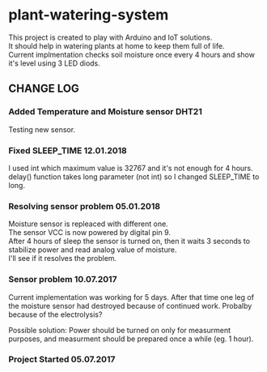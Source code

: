 # plant-watering-system  

This project is created to play with Arduino and IoT solutions.  
It should help in watering plants at home to keep them full of life.  
Current implmentation checks soil moisture once every 4 hours and show it's level using 3 LED diods.  


## CHANGE LOG  

### Added Temperature and Moisture sensor DHT21

Testing new sensor.

### Fixed SLEEP_TIME 12.01.2018

I used int which maximum value is 32767 and it's not enough for 4 hours.  
delay() function takes long parameter (not int) so I changed SLEEP_TIME to long.  

### Resolving sensor problem 05.01.2018

Moisture sensor is repleaced with different one.  
The sensor VCC is now powered by digital pin 9.  
After 4 hours of sleep the sensor is turned on, then it waits 3 seconds to stabilize power and read analog value of moisture.  
I'll see if it resolves the problem.

### Sensor problem 10.07.2017

Current implementation was working for 5 days. 
After that time one leg of the moisture sensor had destroyed because of continued work.
Probalby because of the electrolysis?

Possible solution:
Power should be turned on only for measurment purposes, and measurment should be prepared once a while (eg. 1 hour).

### Project Started 05.07.2017
